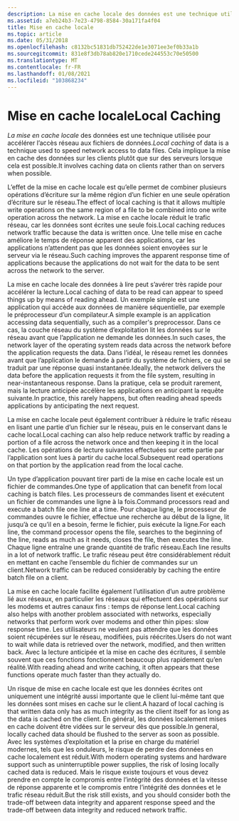 ```yaml
---
description: La mise en cache locale des données est une technique utilisée pour accélérer l’accès réseau aux fichiers de données. Cela implique la mise en cache des données sur les clients plutôt que sur des serveurs lorsque cela est possible.
ms.assetid: a7eb24b3-7e23-4798-8584-30a171fa4f04
title: Mise en cache locale
ms.topic: article
ms.date: 05/31/2018
ms.openlocfilehash: c8132bc51831db752422de1e3071ee3ef0b33a1b
ms.sourcegitcommit: 831e8f3db78ab820e1710cede244553c70e50500
ms.translationtype: MT
ms.contentlocale: fr-FR
ms.lasthandoff: 01/08/2021
ms.locfileid: "103868234"
---
```

# <a name="local-caching"></a><span data-ttu-id="c65fd-104">Mise en cache locale</span><span class="sxs-lookup"><span data-stu-id="c65fd-104">Local Caching</span></span>

<span data-ttu-id="c65fd-105">*La mise en cache locale* des données est une technique utilisée pour accélérer l’accès réseau aux fichiers de données.</span><span class="sxs-lookup"><span data-stu-id="c65fd-105">*Local caching* of data is a technique used to speed network access to data files.</span></span> <span data-ttu-id="c65fd-106">Cela implique la mise en cache des données sur les clients plutôt que sur des serveurs lorsque cela est possible.</span><span class="sxs-lookup"><span data-stu-id="c65fd-106">It involves caching data on clients rather than on servers when possible.</span></span>

<span data-ttu-id="c65fd-107">L’effet de la mise en cache locale est qu’elle permet de combiner plusieurs opérations d’écriture sur la même région d’un fichier en une seule opération d’écriture sur le réseau.</span><span class="sxs-lookup"><span data-stu-id="c65fd-107">The effect of local caching is that it allows multiple write operations on the same region of a file to be combined into one write operation across the network.</span></span> <span data-ttu-id="c65fd-108">La mise en cache locale réduit le trafic réseau, car les données sont écrites une seule fois.</span><span class="sxs-lookup"><span data-stu-id="c65fd-108">Local caching reduces network traffic because the data is written once.</span></span> <span data-ttu-id="c65fd-109">Une telle mise en cache améliore le temps de réponse apparent des applications, car les applications n’attendent pas que les données soient envoyées sur le serveur via le réseau.</span><span class="sxs-lookup"><span data-stu-id="c65fd-109">Such caching improves the apparent response time of applications because the applications do not wait for the data to be sent across the network to the server.</span></span>

<span data-ttu-id="c65fd-110">La mise en cache locale des données à lire peut s’avérer très rapide pour accélérer la lecture.</span><span class="sxs-lookup"><span data-stu-id="c65fd-110">Local caching of data to be read can appear to speed things up by means of reading ahead.</span></span> <span data-ttu-id="c65fd-111">Un exemple simple est une application qui accède aux données de manière séquentielle, par exemple le préprocesseur d’un compilateur.</span><span class="sxs-lookup"><span data-stu-id="c65fd-111">A simple example is an application accessing data sequentially, such as a compiler's preprocessor.</span></span> <span data-ttu-id="c65fd-112">Dans ce cas, la couche réseau du système d’exploitation lit les données sur le réseau avant que l’application ne demande les données.</span><span class="sxs-lookup"><span data-stu-id="c65fd-112">In such cases, the network layer of the operating system reads data across the network before the application requests the data.</span></span> <span data-ttu-id="c65fd-113">Dans l’idéal, le réseau remet les données avant que l’application le demande à partir du système de fichiers, ce qui se traduit par une réponse quasi instantanée.</span><span class="sxs-lookup"><span data-stu-id="c65fd-113">Ideally, the network delivers the data before the application requests it from the file system, resulting in near-instantaneous response.</span></span> <span data-ttu-id="c65fd-114">Dans la pratique, cela se produit rarement, mais la lecture anticipée accélère les applications en anticipant la requête suivante.</span><span class="sxs-lookup"><span data-stu-id="c65fd-114">In practice, this rarely happens, but often reading ahead speeds applications by anticipating the next request.</span></span>

<span data-ttu-id="c65fd-115">La mise en cache locale peut également contribuer à réduire le trafic réseau en lisant une partie d’un fichier sur le réseau, puis en le conservant dans le cache local.</span><span class="sxs-lookup"><span data-stu-id="c65fd-115">Local caching can also help reduce network traffic by reading a portion of a file across the network once and then keeping it in the local cache.</span></span> <span data-ttu-id="c65fd-116">Les opérations de lecture suivantes effectuées sur cette partie par l’application sont lues à partir du cache local.</span><span class="sxs-lookup"><span data-stu-id="c65fd-116">Subsequent read operations on that portion by the application read from the local cache.</span></span>

<span data-ttu-id="c65fd-117">Un type d’application pouvant tirer parti de la mise en cache locale est un fichier de commandes.</span><span class="sxs-lookup"><span data-stu-id="c65fd-117">One type of application that can benefit from local caching is batch files.</span></span> <span data-ttu-id="c65fd-118">Les processeurs de commandes lisent et exécutent un fichier de commandes une ligne à la fois.</span><span class="sxs-lookup"><span data-stu-id="c65fd-118">Command processors read and execute a batch file one line at a time.</span></span> <span data-ttu-id="c65fd-119">Pour chaque ligne, le processeur de commandes ouvre le fichier, effectue une recherche au début de la ligne, lit jusqu’à ce qu’il en a besoin, ferme le fichier, puis exécute la ligne.</span><span class="sxs-lookup"><span data-stu-id="c65fd-119">For each line, the command processor opens the file, searches to the beginning of the line, reads as much as it needs, closes the file, then executes the line.</span></span> <span data-ttu-id="c65fd-120">Chaque ligne entraîne une grande quantité de trafic réseau.</span><span class="sxs-lookup"><span data-stu-id="c65fd-120">Each line results in a lot of network traffic.</span></span> <span data-ttu-id="c65fd-121">Le trafic réseau peut être considérablement réduit en mettant en cache l’ensemble du fichier de commandes sur un client.</span><span class="sxs-lookup"><span data-stu-id="c65fd-121">Network traffic can be reduced considerably by caching the entire batch file on a client.</span></span>

<span data-ttu-id="c65fd-122">La mise en cache locale facilite également l’utilisation d’un autre problème lié aux réseaux, en particulier les réseaux qui effectuent des opérations sur les modems et autres canaux fins : temps de réponse lent.</span><span class="sxs-lookup"><span data-stu-id="c65fd-122">Local caching also helps with another problem associated with networks, especially networks that perform work over modems and other thin pipes: slow response time.</span></span> <span data-ttu-id="c65fd-123">Les utilisateurs ne veulent pas attendre que les données soient récupérées sur le réseau, modifiées, puis réécrites.</span><span class="sxs-lookup"><span data-stu-id="c65fd-123">Users do not want to wait while data is retrieved over the network, modified, and then written back.</span></span> <span data-ttu-id="c65fd-124">Avec la lecture anticipée et la mise en cache des écritures, il semble souvent que ces fonctions fonctionnent beaucoup plus rapidement qu’en réalité.</span><span class="sxs-lookup"><span data-stu-id="c65fd-124">With reading ahead and write caching, it often appears that these functions operate much faster than they actually do.</span></span>

<span data-ttu-id="c65fd-125">Un risque de mise en cache locale est que les données écrites ont uniquement une intégrité aussi importante que le client lui-même tant que les données sont mises en cache sur le client.</span><span class="sxs-lookup"><span data-stu-id="c65fd-125">A hazard of local caching is that written data only has as much integrity as the client itself for as long as the data is cached on the client.</span></span> <span data-ttu-id="c65fd-126">En général, les données localement mises en cache doivent être vidées sur le serveur dès que possible.</span><span class="sxs-lookup"><span data-stu-id="c65fd-126">In general, locally cached data should be flushed to the server as soon as possible.</span></span> <span data-ttu-id="c65fd-127">Avec les systèmes d’exploitation et la prise en charge du matériel modernes, tels que les onduleurs, le risque de perdre des données en cache localement est réduit.</span><span class="sxs-lookup"><span data-stu-id="c65fd-127">With modern operating systems and hardware support such as uninterruptible power supplies, the risk of losing locally cached data is reduced.</span></span> <span data-ttu-id="c65fd-128">Mais le risque existe toujours et vous devez prendre en compte le compromis entre l’intégrité des données et la vitesse de réponse apparente et le compromis entre l’intégrité des données et le trafic réseau réduit.</span><span class="sxs-lookup"><span data-stu-id="c65fd-128">But the risk still exists, and you should consider both the trade-off between data integrity and apparent response speed and the trade-off between data integrity and reduced network traffic.</span></span>

 

 



